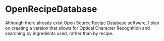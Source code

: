 # OpenRecipeDatabase
Although there already exist Open Source Recipe Database software, I plan on creating a version that allows for Optical Character Recognition and searching by ingredients used, rather than by recipe.  
